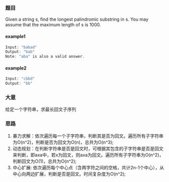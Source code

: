 ### 题目
Given a string s, find the longest palindromic substring in s. You may assume that the maximum length of s is 1000.

#### example1
```javascript
Input: "babad"
Output: "bab"
Note: "aba" is also a valid answer.
```
#### example2
```javascript
Input: "cbbd"
Output: "bb"
```

### 大意
给定一个字符串，求最长回文子序列

### 思路
1. 暴力求解：依次遍历每一个子字符串，判断其是否为回文。遍历所有子字符串为O(n^2)，判断是否为回文为O(n)，总共为O(n^3);
2. 动态规划：在判断字符串是否是回文时，可根据其包含的子字符串是否是回文来判断，即axa中，若x为回文，则axa为回文。遍历所有子字符串为O(n^2)，判断回文为O(1)，总共为O(n^2);
3. 中心扩展: 依次遍历每个中心点（含两字符之间的空格，共计2n-1个中心），从中心向两边扩展，判断是否是回文。时间复杂度为O(n^2);